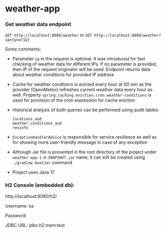 # weather-app

### Get weather data endpoint

```GET http://localhost:8080/weather``` or ```GET http://localhost:8080/weather?ip={yourIp}```

Some comments:
- Parameter ```ip``` in the request is optional. It was introduced for fast checking of weather data for different IPs. If no parameter is provided, then IP of the request originator will be used. Endpoint returns data about weather conditions for provided IP address

- Cache for weather conditions is evicted every hour at 00 min as the provider (OpenMeteo) refreshes current weather data every hour as well. Property ```spring.caching.eviction.cron.weather-conditions``` is used for provision of the cron expression for cache eviction

- Historical analysis of both queries can be performed using audit tables:
  ```
  locations_aud
  weather_conditions_aud
  revinfo
  ```
- ```ExceptionHandlerAdvice``` is responsible for service resilience as well as for showing more user-friendly message in case of any exception
- Although Jar file is presented in the root directory of the project under ```weather-app-1.0-SNAPSHOT.jar``` name, it can still be created using ```./gradlew bootJar``` command
  
- Project uses Java 17

### H2 Console (embedded db):

http://localhost:8080/h2/

Username: sa

Password:

JDBC URL: jdbc:h2:mem:test
